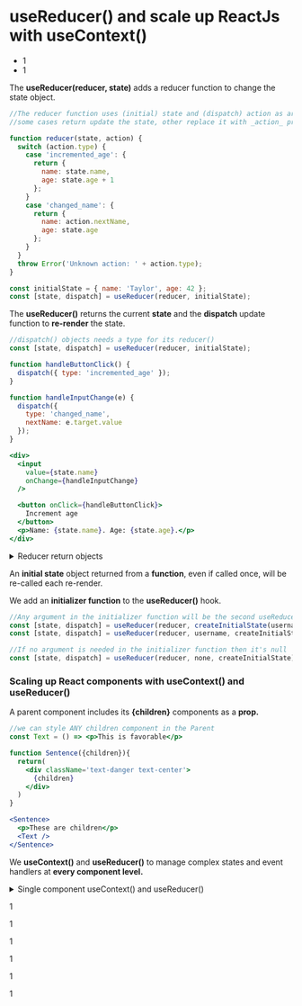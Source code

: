 # useReducer() and scale up ReactJs with useContext()

* 1
* 1

The **useReducer(reducer, state)** adds a reducer function to change the state object.

```jsx
//The reducer function uses (initial) state and (dispatch) action as arguments. 
//some cases return update the state, other replace it with _action_ properties

function reducer(state, action) {
  switch (action.type) {
    case 'incremented_age': {
      return {
        name: state.name,
        age: state.age + 1
      };
    }
    case 'changed_name': {
      return {
        name: action.nextName,
        age: state.age
      };
    }
  }
  throw Error('Unknown action: ' + action.type);
}

const initialState = { name: 'Taylor', age: 42 };
const [state, dispatch] = useReducer(reducer, initialState);
```

The **useReducer()** returns the current **state** and the **dispatch** update function to **re-render** the state.

```jsx
//dispatch() objects needs a type for its reducer() 
const [state, dispatch] = useReducer(reducer, initialState);

function handleButtonClick() {
  dispatch({ type: 'incremented_age' });
}

function handleInputChange(e) {
  dispatch({
    type: 'changed_name',
    nextName: e.target.value
  }); 
}

<div>
  <input
    value={state.name}
    onChange={handleInputChange}
  />

  <button onClick={handleButtonClick}>
    Increment age
  </button>
  <p>Name: {state.name}. Age: {state.age}.</p>
</div>
```

<details>

<summary>Reducer return objects</summary>

The **reducer()** function doesn't update _single properties_, it **returns new state objects**.

```jsx
//we can decostrcut the state and change some props
//or we can use methods to return or delete specific props from the object

function tasksReducer(tasks, action) {
  switch (action.type) {
    case 'added': {
      return [...tasks, {
        id: action.id,
        text: action.text,
        done: false
      }];
    }
    case 'changed': {
      return tasks.map(t => {
        if (t.id === action.task.id) {
          return action.task;
        } else {
          return t;
        }
      });
    }
    case 'deleted': {
      return tasks.filter(t => t.id !== action.id);
    }
    default: {
      throw Error('Unknown action: ' + action.type);
    }
  }
}
```

</details>

An **initial state** object returned from a **function**, even if called once, will be re-called each re-render.

We add an **initializer function** to the **useReducer()** hook.

```jsx
//Any argument in the initializer function will be the second useReducer() argument
const [state, dispatch] = useReducer(reducer, createInitialState(username));
const [state, dispatch] = useReducer(reducer, username, createInitialState);

//If no argument is needed in the initializer function then it's null
const [state, dispatch] = useReducer(reducer, none, createInitialState);
```

### Scaling up React components with useContext() and useReducer()

A parent component includes its **{children}** components as a **prop.**

```jsx
//we can style ANY children component in the Parent
const Text = () => <p>This is favorable</p>

function Sentence({children}){
  return(
    <div className='text-danger text-center'>
      {children}
    </div>
  )
}

<Sentence>
  <p>These are children</p>
  <Text />
</Sentence>
```

We **useContext()** and **useReducer()** to manage complex states and event handlers at **every component level.**

<details>

<summary>Single component useContext() and useReducer() </summary>

We **createContext()** Provider values for the **\[state, dispatch]** of **useReducer().**

Any imported nested **component** will have access to both the state and event handler functions.

1

1

1

1

</details>

1

1

1

1

1

1
